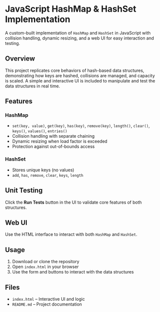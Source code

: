 # JavaScript HashMap & HashSet Implementation

A custom-built implementation of `HashMap` and `HashSet` in JavaScript with collision handling, dynamic resizing, and a web UI for easy interaction and testing.

## Overview

This project replicates core behaviors of hash-based data structures, demonstrating how keys are hashed, collisions are managed, and capacity is scaled. A simple and interactive UI is included to manipulate and test the data structures in real time.

## Features

### HashMap
- `set(key, value)`, `get(key)`, `has(key)`, `remove(key)`, `length()`, `clear()`, `keys()`, `values()`, `entries()`
- Collision handling with separate chaining
- Dynamic resizing when load factor is exceeded
- Protection against out-of-bounds access

### HashSet
- Stores unique keys (no values)
- `add`, `has`, `remove`, `clear`, `keys`, `length`

## Unit Testing

Click the **Run Tests** button in the UI to validate core features of both structures.

## Web UI

Use the HTML interface to interact with both `HashMap` and `HashSet`.

## Usage

1. Download or clone the repository
2. Open `index.html` in your browser
3. Use the form and buttons to interact with the data structures

## Files

- `index.html` – Interactive UI and logic
- `README.md` – Project documentation
